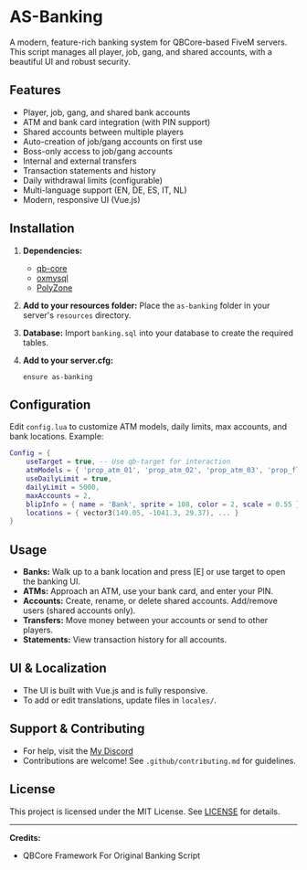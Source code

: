 # AS-Banking

A modern, feature-rich banking system for QBCore-based FiveM servers. This script manages all player, job, gang, and shared accounts, with a beautiful UI and robust security.

## Features
- Player, job, gang, and shared bank accounts
- ATM and bank card integration (with PIN support)
- Shared accounts between multiple players
- Auto-creation of job/gang accounts on first use
- Boss-only access to job/gang accounts
- Internal and external transfers
- Transaction statements and history
- Daily withdrawal limits (configurable)
- Multi-language support (EN, DE, ES, IT, NL)
- Modern, responsive UI (Vue.js)

## Installation
1. **Dependencies:**
   - [qb-core](https://github.com/qbcore-framework/qb-core)
   - [oxmysql](https://github.com/overextended/oxmysql)
   - [PolyZone](https://github.com/mkafrin/PolyZone)

2. **Add to your resources folder:**
   Place the `as-banking` folder in your server's `resources` directory.

3. **Database:**
   Import `banking.sql` into your database to create the required tables.

4. **Add to your server.cfg:**
   ```
   ensure as-banking
   ```

## Configuration
Edit `config.lua` to customize ATM models, daily limits, max accounts, and bank locations. Example:
```lua
Config = {
    useTarget = true, -- Use qb-target for interaction
    atmModels = { 'prop_atm_01', 'prop_atm_02', 'prop_atm_03', 'prop_fleeca_atm' },
    useDailyLimit = true,
    dailyLimit = 5000,
    maxAccounts = 2,
    blipInfo = { name = 'Bank', sprite = 108, color = 2, scale = 0.55 },
    locations = { vector3(149.05, -1041.3, 29.37), ... }
}
```

## Usage
- **Banks:** Walk up to a bank location and press [E] or use target to open the banking UI.
- **ATMs:** Approach an ATM, use your bank card, and enter your PIN.
- **Accounts:** Create, rename, or delete shared accounts. Add/remove users (shared accounts only).
- **Transfers:** Move money between your accounts or send to other players.
- **Statements:** View transaction history for all accounts.

## UI & Localization
- The UI is built with Vue.js and is fully responsive.
- To add or edit translations, update files in `locales/`.

## Support & Contributing
- For help, visit the [My Discord](https://discord.gg/d4B8BzXf5Z)
- Contributions are welcome! See `.github/contributing.md` for guidelines.

## License
This project is licensed under the MIT License. See [LICENSE](LICENSE) for details.

---
**Credits:**
- QBCore Framework For Original Banking Script

